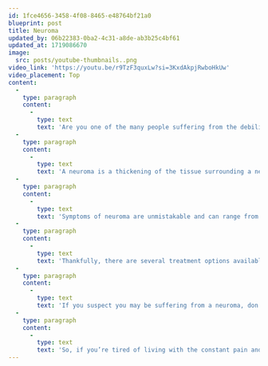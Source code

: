 ```yaml
---
id: 1fce4656-3458-4f08-8465-e48764bf21a0
blueprint: post
title: Neuroma
updated_by: 06b22383-0ba2-4c31-a8de-ab3b25c4bf61
updated_at: 1719086670
image:
  src: posts/youtube-thumbnails..png
video_link: 'https://youtu.be/r9TzF3quxLw?si=3KxdAkpjRwboHkUw'
video_placement: Top
content:
  -
    type: paragraph
    content:
      -
        type: text
        text: 'Are you one of the many people suffering from the debilitating pain of a neuroma in the balls of your feet? If so, you know firsthand how this condition can negatively impact your daily life.'
  -
    type: paragraph
    content:
      -
        type: text
        text: 'A neuroma is a thickening of the tissue surrounding a nerve in your foot, most commonly affecting the nerve between the third and fourth toes – a condition known as Morton’s neuroma. The culprit behind this painful condition is often attributed to the compression or irritation of the affected nerve. Tight or ill-fitting shoes, high heels, and repetitive high-impact activities are common causes of neuroma.'
  -
    type: paragraph
    content:
      -
        type: text
        text: 'Symptoms of neuroma are unmistakable and can range from tingling, numbness, and a burning sensation in the affected area to a feeling of fullness or standing on a pebble. The pain can be constant or intermittent and can worsen when wearing tight shoes or engaging in high-impact activities.'
  -
    type: paragraph
    content:
      -
        type: text
        text: 'Thankfully, there are several treatment options available to help relieve the pain caused by neuromas. Resting and avoiding high-impact activities can help reduce inflammation and alleviate pain. Applying ice to the affected area can also help reduce swelling and alleviate pain. Footwear with proper arch support and a wide toe box can help take the pressure off the affected area. Custom orthotics or shoe inserts can redistribute pressure and relieve pain. In severe cases, steroid injections can be utilized to reduce inflammation or surgery to remove the affected tissue.'
  -
    type: paragraph
    content:
      -
        type: text
        text: 'If you suspect you may be suffering from a neuroma, don’t hesitate to call our office.'
  -
    type: paragraph
    content:
      -
        type: text
        text: 'So, if you’re tired of living with the constant pain and discomfort of a neuroma, take action today. Call us to develop an effective treatment plan, and take the first step towards relieving your foot pain. Don’t let your neuroma hold you back any longer.'
---
```

